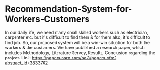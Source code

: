 # Recommendation-System-for-Workers-Customers
In our daily life, we need many small skilled workers such as electrician, carpenter etc. but it's difficult to find them &amp; for them also, it's difficult to find job. So, our proposed system will be a win-win situation for both the workers &amp; the customers.
We have published a research paper, which includes Methodology, Literature Servey, Results, Conclusion regarding the project.
Link: https://papers.ssrn.com/sol3/papers.cfm?abstract_id=3833762
